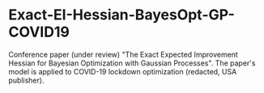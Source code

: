 # Exact-EI-Hessian-BayesOpt-GP-COVID19
Conference paper (under review) "The Exact Expected Improvement Hessian for Bayesian Optimization with Gaussian Processes". The paper's model is applied to COVID-19 lockdown optimization (redacted, USA publisher).
